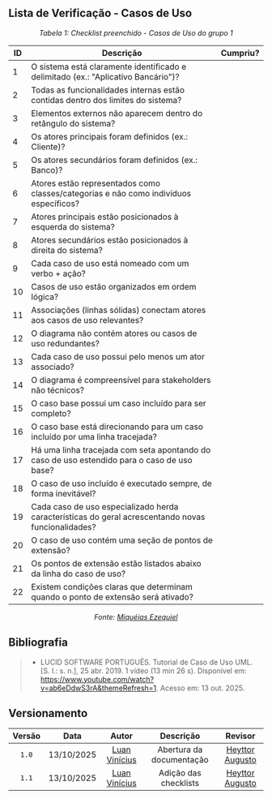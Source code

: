 ## Lista de Verificação - Casos de Uso

*<p style="text-align: center;">Tabela 1: Checklist preenchido - Casos de Uso do grupo 1</p>*

| ID | Descrição | Cumpriu? |
| --- | --- | --- |
| 1 | O sistema está claramente identificado e delimitado (ex.: "Aplicativo Bancário")? |  |
| 2 | Todas as funcionalidades internas estão contidas dentro dos limites do sistema? |  |
| 3 | Elementos externos não aparecem dentro do retângulo do sistema? |  |
| 4 | Os atores principais foram definidos (ex.: Cliente)? |  |
| 5 | Os atores secundários foram definidos (ex.: Banco)? |  |
| 6 | Atores estão representados como classes/categorias e não como indivíduos específicos? |  |
| 7 | Atores principais estão posicionados à esquerda do sistema? |  |
| 8 | Atores secundários estão posicionados à direita do sistema? |  |
| 9 | Cada caso de uso está nomeado com um verbo + ação? |  |
| 10 | Casos de uso estão organizados em ordem lógica? |  |
| 11 | Associações (linhas sólidas) conectam atores aos casos de uso relevantes? |  |
| 12 | O diagrama não contém atores ou casos de uso redundantes? |  |
| 13 | Cada caso de uso possui pelo menos um ator associado? |  |
| 14 | O diagrama é compreensível para stakeholders não técnicos? |  |
| 15 | O caso base possui um caso incluído para ser completo? |  |
| 16 | O caso base está direcionando para um caso incluído por uma linha tracejada? |  |
| 17 | Há uma linha tracejada com seta apontando do caso de uso estendido para o caso de uso base? |  |
| 18 | O caso de uso incluído é executado sempre, de forma inevitável? |  |
| 19 | Cada caso de uso especializado herda características do geral acrescentando novas funcionalidades? |  |
| 20 | O caso de uso contém uma seção de pontos de extensão? |  |
| 21 | Os pontos de extensão estão listados abaixo da linha do caso de uso? |  |
| 22 | Existem condições claras que determinam quando o ponto de extensão será ativado? |  |

*<p style="text-align: center;">Fonte: [Miquéias Ezequiel](https://github.com/Kael-web7) </p>*

## Bibliografia 

> - LUCID SOFTWARE PORTUGUÊS. Tutorial de Caso de Uso UML. [S. l.: s. n.], 25 abr. 2019. 1 vídeo (13 min 26 s). Disponível em: <https://www.youtube.com/watch?v=ab6eDdwS3rA&themeRefresh=1>. Acesso em: 13 out. 2025.

## Versionamento

| Versão | Data       | Autor               | Descrição                       | Revisor |
|:--------:|:------------:|:---------------:|:-------------------------------:|:---------:|
| ``1.0``    | 13/10/2025 | [Luan Vinícius](https://github.com/luannvi)  | Abertura da documentação | [Heyttor Augusto](https://github.com/H3ytt0r62) |
|  ``1.1``   | 13/10/2025 | [Luan Vinícius](https://github.com/luannvi) | Adição das checklists   | [Heyttor Augusto](https://github.com/H3ytt0r62) |